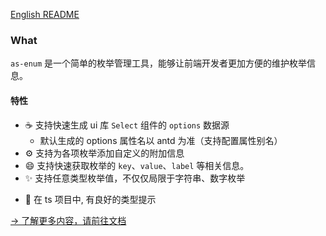 [English README](https://github.com/astfn/as-enum/blob/main/README.EN.md)

### What

`as-enum` 是一个简单的枚举管理工具，能够让前端开发者更加方便的维护枚举信息。

#### 特性

- ☕ 支持快速生成 ui 库 `Select` 组件的 `options` 数据源
  - 默认生成的 options 属性名以 antd 为准（支持配置属性别名）
- ⚙️ 支持为各项枚举添加自定义的附加信息
- 😄 支持快速获取枚举的 `key`、`value`、`label` 等相关信息。
- ✨ 支持任意类型枚举值，不仅仅局限于字符串、数字枚举

* 🎉 在 ts 项目中, 有良好的类型提示

[-> 了解更多内容，请前往文档](https://github.com/astfn/as-enum/blob/main/docs/DOC.md)
